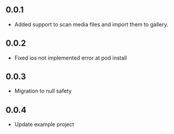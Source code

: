 ## 0.0.1

* Added support to scan media files and import them to gallery.

## 0.0.2

* Fixed ios not implemented error at pod install

## 0.0.3

* Migration to null safety

## 0.0.4

* Update example project